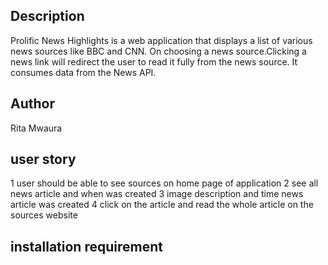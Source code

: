 ## Description
Prolific News Highlights is a web application that displays a list of various news sources like BBC and CNN. On choosing a news source.Clicking a news link will redirect the user to read it fully from the news source. It consumes data from the News API.

## Author
Rita  Mwaura
## user story
1 user should be able to see sources on home page of application
2 see all news article and when was created
3 image description  and time news article was created
4 click on the article and read  the whole article on the sources website
## installation requirement
